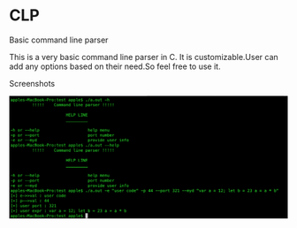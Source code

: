 # CLP
Basic command line parser

This is a very basic command line parser in C. It is customizable.User can add any options based on their need.So feel free to use it.

Screenshots

![Alt text](help_image.png)
